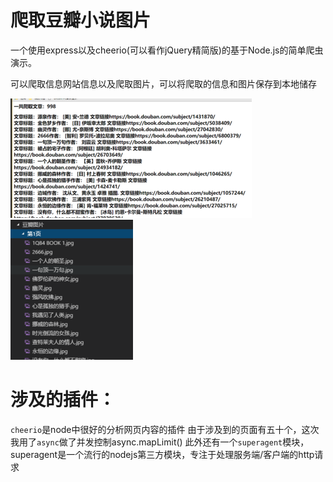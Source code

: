 # 爬取豆瓣小说图片
一个使用express以及cheerio(可以看作jQuery精简版)的基于Node.js的简单爬虫演示。

可以爬取信息网站信息以及爬取图片，可以将爬取的信息和图片保存到本地储存

![photo](https://github.com/Buddhas/crawler/blob/master/crawler/img/1.png)
![photo](https://github.com/Buddhas/crawler/blob/master/crawler/img/3.png)

# 涉及的插件： 
   `cheerio`是node中很好的分析网页内容的插件 
   由于涉及到的页面有五十个，这次我用了`async`做了并发控制async.mapLimit() 
   此外还有一个`superagent`模块，superagent是一个流行的nodejs第三方模块，专注于处理服务端/客户端的http请求


